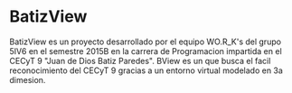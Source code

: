 # BatizView
BatizView es un proyecto desarrollado por el equipo WO.R_K's del grupo 5IV6 en el semestre 2015B en la carrera de Programacion impartida en el CECyT 9 "Juan de Dios Batiz Paredes".
BView es un que busca el facil reconocimiento del CECyT 9 gracias a un entorno virtual modelado en 3a dimesion.
